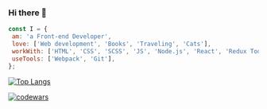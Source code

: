 ### Hi there 👋


```javascript
const I = {
 am: 'a Front-end Developer',
 love: ['Web development', 'Books', 'Traveling', 'Cats'],
 workWith: ['HTML', 'CSS', 'SCSS', 'JS', 'Node.js', 'React', 'Redux Toolkit'],
 useTools: ['Webpack', 'Git'],
};
```

[![Top Langs](https://github-readme-stats.vercel.app/api/top-langs/?username=popova-iu-iu&layout=compact)](https://github.com/popova-iu-iu/github-readme-stats)

[![codewars](https://www.codewars.com/users/popova-iu-iu//badges/large)](https://www.codewars.com/users/popova-iu-iu/)   


<!--
**popova-iu-iu/popova-iu-iu** is a ✨ _special_ ✨ repository because its `README.md` (this file) appears on your GitHub profile.

Here are some ideas to get you started:

- 🔭 I’m currently working on ...
- 🌱 I’m currently learning ...
- 👯 I’m looking to collaborate on ...
- 🤔 I’m looking for help with ...
- 💬 Ask me about ...
- 📫 How to reach me: ...
- 😄 Pronouns: ...
- ⚡ Fun fact: ...
-->
